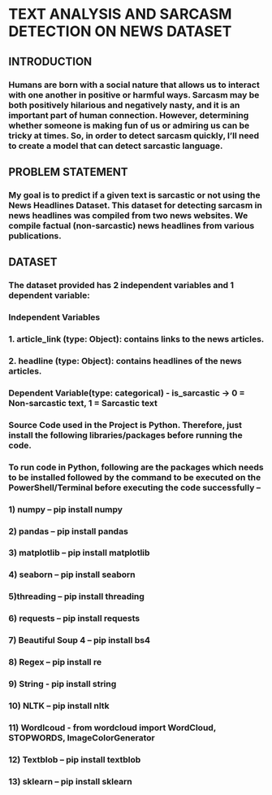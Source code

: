 # TEXT ANALYSIS AND SARCASM DETECTION ON NEWS DATASET
## INTRODUCTION
### Humans are born with a social nature that allows us to interact with one another in positive or harmful ways. Sarcasm may be both positively hilarious and negatively nasty, and it is an important part of human connection. However, determining whether someone is making fun of us or admiring us can be tricky at times. So, in order to detect sarcasm quickly, I’ll need to create a model that can detect sarcastic language.
## PROBLEM STATEMENT
### My goal is to predict if a given text is sarcastic or not using the News Headlines Dataset. This dataset for detecting sarcasm in news headlines was compiled from two news websites. We compile factual (non-sarcastic) news headlines from various publications.
## DATASET
### The dataset provided has 2 independent variables and 1 dependent variable:

### Independent Variables
### 1.	article_link (type: Object): contains links to the news articles.
### 2.	headline (type: Object): contains headlines of the news articles.

### Dependent Variable(type: categorical) - is_sarcastic -> 0 = Non-sarcastic text, 1 = Sarcastic text

### Source Code used in the Project is Python. Therefore, just install the following libraries/packages before running the code.

### To run code in Python, following are the packages which needs to be installed followed by the command to be executed on the PowerShell/Terminal before executing the code successfully – 
### 1) numpy – pip install numpy
### 2) pandas – pip install pandas
### 3) matplotlib – pip install matplotlib
### 4) seaborn – pip install seaborn
### 5)threading – pip install threading
### 6)	requests – pip install requests
### 7)	Beautiful Soup 4 – pip install bs4
### 8)	Regex – pip install re
### 9)	String - pip install string
### 10)	NLTK – pip install nltk
### 11)	Wordlcoud - from wordcloud import WordCloud, STOPWORDS, ImageColorGenerator
### 12)	Textblob – pip install textblob
### 13)	sklearn – pip install sklearn